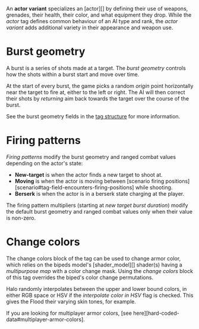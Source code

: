 An **actor variant** specializes an [actor][] by defining their use of weapons, grenades, their health, their color, and what equipment they drop. While the _actor_ tag defines common behaviour of an AI type and rank, the _actor variant_ adds additional variety in their appearance and weapon use.

# Burst geometry
A burst is a series of shots made at a target. The _burst geometry_ controls how the shots within a burst start and move over time.

At the start of every burst, the game picks a random _origin_ point horizontally near the target to fire at, either to the left or right. The AI will then correct their shots by _returning_ aim back towards the target over the course of the burst.

See the burst geometry fields in the [tag structure](#structure-and-fields) for more information.

# Firing patterns
_Firing patterns_ modify the burst geometry and ranged combat values depending on the actor's state:

* **New-target** is when the actor finds a new target to shoot at.
* **Moving** is when the actor is moving between [scenario firing positions][scenario#tag-field-encounters-firing-positions] while shooting.
* **Berserk** is when the actor is in a berserk state charging at the player.

The firing pattern multipliers (starting at _new target burst duration_) modify the default burst geometry and ranged combat values only when their value is non-zero.

# Change colors
The change colors block of the tag can be used to change armor color, which relies on the bipeds model's [shader_model][] shader(s) having a _multipurpose map_ with a color change mask. Using the _change colors_ block of this tag overrides the biped's color change permutations.

Halo randomly interpolates between the upper and lower bound colors, in either RGB space or HSV if the _interpolate color in HSV_ flag is checked. This gives the Flood their varying skin tones, for example.

If you are looking for multiplayer armor colors, [see here][hard-coded-data#multiplayer-armor-colors].
